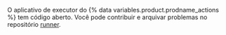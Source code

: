 O aplicativo de executor do {% data variables.product.prodname_actions %} tem código aberto. Você pode contribuir e arquivar problemas no repositório [runner](https://github.com/actions/runner).
